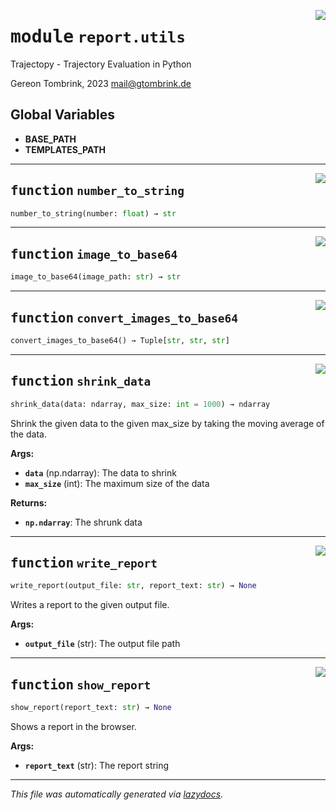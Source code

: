 <!-- markdownlint-disable -->

<a href="..\trajectopy_core\report\utils.py#L0"><img align="right" style="float:right;" src="https://img.shields.io/badge/-source-cccccc?style=flat-square"></a>

# <kbd>module</kbd> `report.utils`
Trajectopy - Trajectory Evaluation in Python 

Gereon Tombrink, 2023 mail@gtombrink.de 

**Global Variables**
---------------
- **BASE_PATH**
- **TEMPLATES_PATH**

---

<a href="..\trajectopy_core\report\utils.py#L22"><img align="right" style="float:right;" src="https://img.shields.io/badge/-source-cccccc?style=flat-square"></a>

## <kbd>function</kbd> `number_to_string`

```python
number_to_string(number: float) → str
```






---

<a href="..\trajectopy_core\report\utils.py#L26"><img align="right" style="float:right;" src="https://img.shields.io/badge/-source-cccccc?style=flat-square"></a>

## <kbd>function</kbd> `image_to_base64`

```python
image_to_base64(image_path: str) → str
```






---

<a href="..\trajectopy_core\report\utils.py#L32"><img align="right" style="float:right;" src="https://img.shields.io/badge/-source-cccccc?style=flat-square"></a>

## <kbd>function</kbd> `convert_images_to_base64`

```python
convert_images_to_base64() → Tuple[str, str, str]
```






---

<a href="..\trajectopy_core\report\utils.py#L44"><img align="right" style="float:right;" src="https://img.shields.io/badge/-source-cccccc?style=flat-square"></a>

## <kbd>function</kbd> `shrink_data`

```python
shrink_data(data: ndarray, max_size: int = 1000) → ndarray
```

Shrink the given data to the given max_size by taking the moving average of the data. 



**Args:**
 
 - <b>`data`</b> (np.ndarray):  The data to shrink 
 - <b>`max_size`</b> (int):  The maximum size of the data 



**Returns:**
 
 - <b>`np.ndarray`</b>:  The shrunk data 


---

<a href="..\trajectopy_core\report\utils.py#L74"><img align="right" style="float:right;" src="https://img.shields.io/badge/-source-cccccc?style=flat-square"></a>

## <kbd>function</kbd> `write_report`

```python
write_report(output_file: str, report_text: str) → None
```

Writes a report to the given output file. 



**Args:**
 


 - <b>`output_file`</b> (str):  The output file path 


---

<a href="..\trajectopy_core\report\utils.py#L88"><img align="right" style="float:right;" src="https://img.shields.io/badge/-source-cccccc?style=flat-square"></a>

## <kbd>function</kbd> `show_report`

```python
show_report(report_text: str) → None
```

Shows a report in the browser. 



**Args:**
 


 - <b>`report_text`</b> (str):  The report string 




---

_This file was automatically generated via [lazydocs](https://github.com/ml-tooling/lazydocs)._
